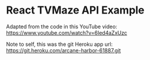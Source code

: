 # React TVMaze API Example

Adapted from the code in this YouTube video:  
https://www.youtube.com/watch?v=6Ied4aZxUzc

Note to self, this was the git Heroku app url:  
https://git.heroku.com/arcane-harbor-61887.git
